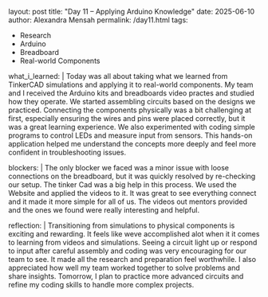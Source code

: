 layout: post
title: "Day 11 – Applying Arduino Knowledge"
date: 2025-06-10
author: Alexandra Mensah
permalink: /day11.html
tags: 
  - Research
  - Arduino
  - Breadboard
  - Real-world Components

what_i_learned: |
  Today was all about taking what we learned from TinkerCAD simulations and applying it to real-world components. My team and I received the Arduino kits and breadboards video practes and studied how they operate. We started assembling circuits based on the designs we practiced. Connecting the components physically was a bit challenging at first, especially ensuring the wires and pins were placed correctly, but it was a great learning experience. We also experimented with coding simple programs to control LEDs and measure input from sensors. This hands-on application helped me understand the concepts more deeply and feel more confident in troubleshooting issues.

blockers: |
  The only blocker we faced was a minor issue with loose connections on the breadboard, but it was quickly resolved by re-checking our setup. The tinker Cad was a big help in this process. We used the Website and applied the videos to it. It was great to see everything connect and it made it more simple for all of us. The videos out mentors provided and the ones we found were really interesting and helpful.

reflection: |
  Transitioning from simulations to physical components is exciting and rewarding. It feels like weve accomplished alot when it it comes to learning from videos and simulations. Seeing a circuit light up or respond to input after careful assembly and coding was very encouraging for our team to see. It made all the research and preparation feel worthwhile. I also appreciated how well my team worked together to solve problems and share insights. Tomorrow, I plan to practice more advanced circuits and refine my coding skills to handle more complex projects.

